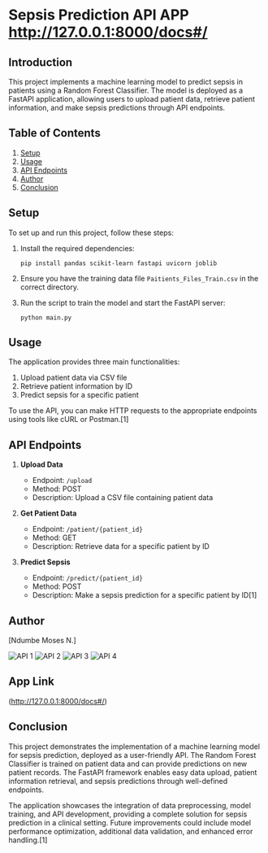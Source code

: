 # Sepsis Prediction API  APP  http://127.0.0.1:8000/docs#/


## Introduction

This project implements a machine learning model to predict sepsis in patients using a Random Forest Classifier. The model is deployed as a FastAPI application, allowing users to upload patient data, retrieve patient information, and make sepsis predictions through API endpoints.

## Table of Contents

1. [Setup](#setup)
2. [Usage](#usage)
3. [API Endpoints](#api-endpoints)
4. [Author](#author)
5. [Conclusion](#conclusion)

## Setup

To set up and run this project, follow these steps:

1. Install the required dependencies:
   ```
   pip install pandas scikit-learn fastapi uvicorn joblib
   ```

2. Ensure you have the training data file `Paitients_Files_Train.csv` in the correct directory.

3. Run the script to train the model and start the FastAPI server:
   ```
   python main.py
   ```

## Usage

The application provides three main functionalities:

1. Upload patient data via CSV file
2. Retrieve patient information by ID
3. Predict sepsis for a specific patient

To use the API, you can make HTTP requests to the appropriate endpoints using tools like cURL or Postman.[1]

## API Endpoints

1. **Upload Data**
   - Endpoint: `/upload`
   - Method: POST
   - Description: Upload a CSV file containing patient data

2. **Get Patient Data**
   - Endpoint: `/patient/{patient_id}`
   - Method: GET
   - Description: Retrieve data for a specific patient by ID

3. **Predict Sepsis**
   - Endpoint: `/predict/{patient_id}`
   - Method: POST
   - Description: Make a sepsis prediction for a specific patient by ID[1]

## Author

[Ndumbe Moses N.]

![API 1](https://github.com/user-attachments/assets/771e56b1-5fd7-42b5-b23f-d3949b5479a6)
![API 2](https://github.com/user-attachments/assets/9668f641-6da0-4e5d-b21f-dd93157b2295)
![API 3](https://github.com/user-attachments/assets/53c77cdb-5ced-4720-abd9-a9ab09ea81ca)
![API 4](https://github.com/user-attachments/assets/bf9188bc-b586-4438-b00b-3997e6eb6fb0)

## App Link

(http://127.0.0.1:8000/docs#/)

## Conclusion

This project demonstrates the implementation of a machine learning model for sepsis prediction, deployed as a user-friendly API. The Random Forest Classifier is trained on patient data and can provide predictions on new patient records. The FastAPI framework enables easy data upload, patient information retrieval, and sepsis predictions through well-defined endpoints.

The application showcases the integration of data preprocessing, model training, and API development, providing a complete solution for sepsis prediction in a clinical setting. Future improvements could include model performance optimization, additional data validation, and enhanced error handling.[1]

